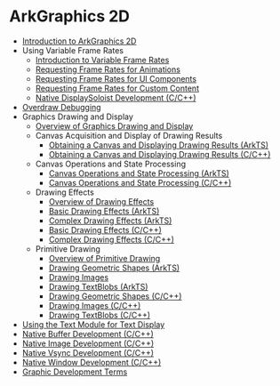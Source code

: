 # ArkGraphics 2D

- [Introduction to ArkGraphics 2D](arkgraphics2D-introduction.md)
- Using Variable Frame Rates<!--displaysync-->
  - [Introduction to Variable Frame Rates](displaysync-overview.md)
  - [Requesting Frame Rates for Animations](displaysync-animation.md)
  - [Requesting Frame Rates for UI Components](displaysync-ui.md)
  - [Requesting Frame Rates for Custom Content](displaysync-xcomponent.md)
  - [Native DisplaySoloist Development (C/C++)](displaysoloist-native-guidelines.md)
- [Overdraw Debugging](overdraw-dfx-guidelines.md)
- Graphics Drawing and Display<!--graphic-drawing-->
  - [Overview of Graphics Drawing and Display](graphic-drawing-overview.md)
  - Canvas Acquisition and Display of Drawing Results<!--canvas-get-result-draw-->
    - [Obtaining a Canvas and Displaying Drawing Results (ArkTS)](canvas-get-result-draw-arkts.md)
    - [Obtaining a Canvas and Displaying Drawing Results (C/C++)](canvas-get-result-draw-c.md)
  - Canvas Operations and State Processing<!--canvas-operation-state-->
    - [Canvas Operations and State Processing (ArkTS)](canvas-operation-state-arkts.md)
    - [Canvas Operations and State Processing (C/C++)](canvas-operation-state-c.md)
  - Drawing Effects<!--drawing-effect-->
    - [Overview of Drawing Effects](drawing-effect-overview.md)
    - [Basic Drawing Effects (ArkTS)](basic-drawing-effect-arkts.md)
    - [Complex Drawing Effects (ArkTS)](complex-drawing-effect-arkts.md)
    - [Basic Drawing Effects (C/C++)](basic-drawing-effect-c.md)
    - [Complex Drawing Effects (C/C++)](complex-drawing-effect-c.md)
  - Primitive Drawing<!--primitive-drawing-->
    - [Overview of Primitive Drawing](primitive-drawing-overview.md)
    - [Drawing Geometric Shapes (ArkTS)](geometric-shape-drawing-arkts.md)
    - [Drawing Images](pixelmap-drawing-arkts.md)
    - [Drawing TextBlobs (ArkTS)](textblock-drawing-arkts.md)
    - [Drawing Geometric Shapes (C/C++)](geometric-shape-drawing-c.md)
    - [Drawing Images (C/C++)](pixelmap-drawing-c.md)
    - [Drawing TextBlobs (C/C++)](textblock-drawing-c.md)
- [Using the Text Module for Text Display](text-js-guidelines.md)
- [Native Buffer Development (C/C++)](native-buffer-guidelines.md)
- [Native Image Development (C/C++)](native-image-guidelines.md)
- [Native Vsync Development (C/C++)](native-vsync-guidelines.md)
- [Native Window Development (C/C++)](native-window-guidelines.md)
- [Graphic Development Terms](graphic-term.md)

